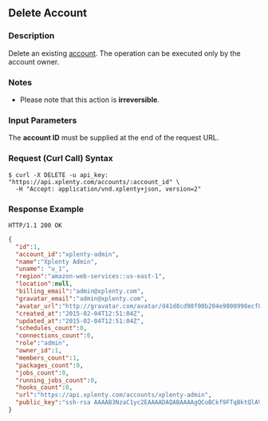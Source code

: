 ## Delete Account

### Description
Delete an existing [account](https://github.com/xplenty/xplenty-api-doc-v2/blob/master/resources/account.md). The operation can be executed only by the account owner.

### Notes
* Please note that this action is **irreversible**.

### Input Parameters
The **account ID** must be supplied at the end of the request URL.

### Request (Curl Call) Syntax
```shell
$ curl -X DELETE -u api_key: "https://api.xplenty.com/accounts/:account_id" \
  -H "Accept: application/vnd.xplenty+json, version=2"
```

### Response Example
```HTTP
HTTP/1.1 200 OK
```

```json
{
  "id":1,
  "account_id":"xplenty-admin",
  "name":"Xplenty Admin",
  "uname": "u_1",
  "region":"amazon-web-services::us-east-1",
  "location":null,
  "billing_email":"admin@xplenty.com",
  "gravatar_email":"admin@xplenty.com",
  "avatar_url":"http://gravatar.com/avatar/d41d8cd98f00b204e9800998ecf8427e.png?d=retro&s=140",
  "created_at":"2015-02-04T12:51:04Z",
  "updated_at":"2015-02-04T12:51:04Z",
  "schedules_count":0,
  "connections_count":0,
  "role":"admin",
  "owner_id":1,
  "members_count":1,
  "packages_count":0,
  "jobs_count":0,
  "running_jobs_count":0,
  "hooks_count":0,
  "url":"https://api.xplenty.com/accounts/xplenty-admin",
  "public_key":"ssh-rsa AAAAB3NzaC1yc2EAAAADAQABAAAAgQCoBCkf9FTqBktQlAVLPAC7eMftuaAcxKtPwPPK/mwEAF0Xx7s0AgbsYws8MTsZyMic3aQxDMDn0gZYPOO6ws9+Fk51dBXCWVTgJMB7a01RdmHOV6nX4VNKnc5NRfB8bM8hvWm1UoeIUW6EAsFFiXlwnkLHcodjTjt/LxCXGZftjw== xplenty2@example.com"
}
```
